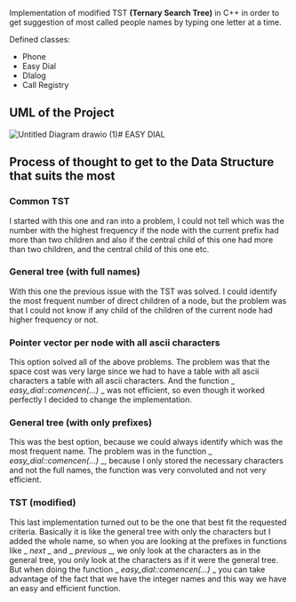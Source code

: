 
Implementation of modified TST **(Ternary Search Tree)** in C++ in order to get suggestion of most called people names by typing one letter at a time.


Defined classes:

- Phone
- Easy Dial
- DIalog
- Call Registry


## UML of the Project

![Untitled Diagram drawio (1)](https://github.com/Blondie-TheManWithNoName/Easy-Dial/assets/58909117/e10e505c-b9de-4824-a0e9-76f9b80718be)# EASY DIAL



## Process of thought to get to the Data Structure that suits the most

### Common TST

I started with this one and ran into a problem, I could not tell which was the number with the highest frequency if the node with the current prefix had more than two children and also if the central child of this one had more than two children, and the central child of this one etc.

### General tree (with full names)

With this one the previous issue with the TST was solved. I could identify the most frequent number of direct children of a node, but the problem was that I could not know if any child of the children of the current node had higher frequency or not.

### Pointer vector per node with all ascii characters

This option solved all of the above problems. The problem was that the space cost was very large since we had to have a table with all ascii characters a table with all ascii characters. And the function _ _easy_dial::comencen(...)_ _ was not efficient, so even though it worked perfectly I decided to change the implementation.

### General tree (with only prefixes)

This was the best option, because we could always identify which was the most frequent name. The problem was in the function _ _easy_dial::comencen(...)_ _, because I only stored the necessary characters and not the full names, the function was very convoluted and not very efficient.

### TST (modified)

This last implementation turned out to be the one that best fit the requested criteria. Basically it is like the general tree with only the characters but I added the whole name, so when you are looking at the prefixes in functions like _ _next_ _ and _ _previous_ _, we only look at the characters as in the general tree, you only look at the characters as if it were the general tree.
But when doing the function _ _easy_dial::comencen(...)_ _ you can take advantage of the fact that we have the integer names and this way we have an easy and efficient function.



